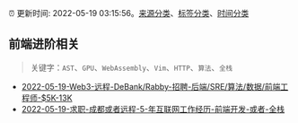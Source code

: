 :alarm_clock: 更新时间: 2022-05-19 03:15:56。[来源分类](../README.md)、[标签分类](../TAGS.md)、[时间分类](../TIMELINE.md)

## 前端进阶相关


> 关键字：`AST`、`GPU`、`WebAssembly`、`Vim`、`HTTP`、`算法`、`全栈`



- [2022-05-19-Web3-远程-DeBank/Rabby-招聘-后端/SRE/算法/数据/前端工程师-$5K-13K](https://www.v2ex.com/t/853858) 
- [2022-05-19-求职-成都或者远程-5-年互联网工作经历-前端开发-或者-全栈](https://www.v2ex.com/t/853855) 